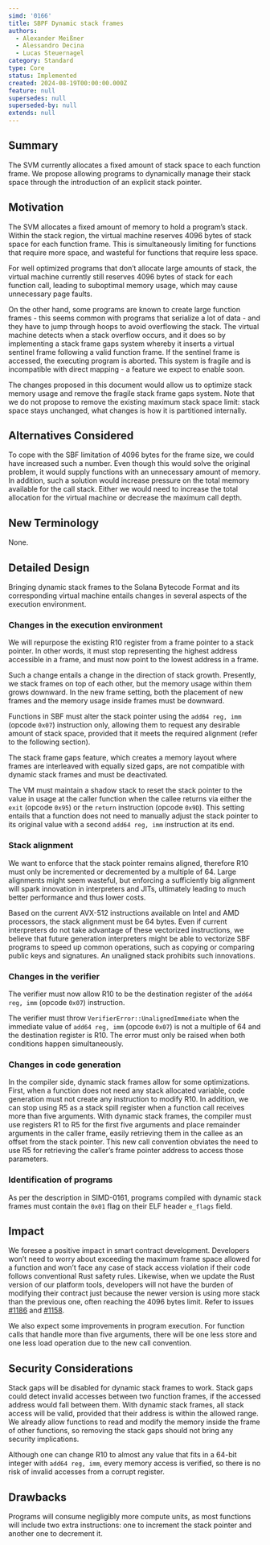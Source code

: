 ```yaml
---
simd: '0166'
title: SBPF Dynamic stack frames
authors:
  - Alexander Meißner
  - Alessandro Decina
  - Lucas Steuernagel
category: Standard
type: Core
status: Implemented
created: 2024-08-19T00:00:00.000Z
feature: null
supersedes: null
superseded-by: null
extends: null
---
```


## Summary

The SVM currently allocates a fixed amount of stack space to each function 
frame. We propose allowing programs to dynamically manage their stack space 
through the introduction of an explicit stack pointer.

## Motivation

The SVM allocates a fixed amount of memory to hold a program’s stack. Within 
the stack region, the virtual machine reserves 4096 bytes of stack space for 
each function frame. This is simultaneously limiting for functions that 
require more space, and wasteful for functions that require less space.

For well optimized programs that don’t allocate large amounts of stack, the 
virtual machine currently still reserves 4096 bytes of stack for each function 
call, leading to suboptimal memory usage, which may cause unnecessary page 
faults.

On the other hand, some programs are known to create large function frames - 
this seems common with programs that serialize a lot of data - and they have 
to jump through hoops to avoid overflowing the stack. The virtual machine 
detects when a stack overflow occurs, and it does so by implementing a stack 
frame gaps system whereby it inserts a virtual sentinel frame following a 
valid function frame. If the sentinel frame is accessed, the executing program 
is aborted. This system is fragile and is incompatible with direct mapping - a 
feature we expect to enable soon.

The changes proposed in this document would allow us to optimize stack memory 
usage and remove the fragile stack frame gaps system. Note that we do not 
propose to remove the existing maximum stack space limit: stack space stays 
unchanged, what changes is how it is partitioned internally.

## Alternatives Considered

To cope with the SBF limitation of 4096 bytes for the frame size, we could 
have increased such a number. Even though this would solve the original 
problem, it would supply functions with an unnecessary amount of memory. In 
addition, such a solution would increase pressure on the total memory 
available for the call stack. Either we would need to increase the total 
allocation for the virtual machine or decrease the maximum call depth.

## New Terminology

None.

## Detailed Design

Bringing dynamic stack frames to the Solana Bytecode Format and its 
corresponding virtual machine entails changes in several aspects of the 
execution environment.

### Changes in the execution environment

We will repurpose the existing R10 register from a frame pointer to a stack 
pointer. In other words, it must stop representing the highest address 
accessible in a frame, and must now point to the lowest address in a frame.

Such a change entails a change in the direction of stack growth. Presently, we 
stack frames on top of each other, but the memory usage within them grows 
downward. In the new frame setting, both the placement of new frames and the 
memory usage inside frames must be downward.

Functions in SBF must alter the stack pointer using the `add64 reg, imm` 
(opcode `0x07`) instruction only, allowing them to request any desirable 
amount of stack space, provided that it meets the required alignment (refer to 
the following section).

The stack frame gaps feature, which creates a memory layout where frames are 
interleaved with equally sized gaps, are not compatible with dynamic stack 
frames and must be deactivated.

The VM must maintain a shadow stack to reset the stack pointer to the value 
in usage at the caller function when the callee returns via either the `exit` 
(opcode `0x95`) or the `return` instruction (opcode `0x9D`). This setting 
entails that a function does not need to manually adjust the stack pointer 
to its original value with a second `add64 reg, imm` instruction at its end.

### Stack alignment

We want to enforce that the stack pointer remains aligned, therefore R10 must 
only be incremented or decremented by a multiple of 64. Large alignments might 
seem wasteful, but enforcing a sufficiently big alignment will spark 
innovation in interpreters and JITs, ultimately leading to much better 
performance and thus lower costs.

Based on the current AVX-512 instructions available on Intel and AMD 
processors, the stack alignment must be 64 bytes. Even if current interpreters 
do not take advantage of these vectorized instructions, we believe that future 
generation interpreters might be able to vectorize SBF programs to speed up 
common operations, such as copying or comparing public keys and signatures. 
An unaligned stack prohibits such innovations.

### Changes in the verifier

The verifier must now allow R10 to be the destination register of the 
`add64 reg, imm` (opcode `0x07`) instruction.

The verifier must throw `VerifierError::UnalignedImmediate` when the immediate 
value of `add64 reg, imm` (opcode `0x07`) is not a multiple of 64 and the 
destination register is R10. The error must only be raised when both 
conditions happen simultaneously.

### Changes in code generation

In the compiler side, dynamic stack frames allow for some optimizations. 
First, when a function does not need any stack allocated variable, code 
generation must not create any instruction to modify R10. In addition, we can 
stop using R5 as a stack spill register when a function call receives more 
than five arguments. With dynamic stack frames, the compiler must use 
registers R1 to R5 for the first five arguments and place remainder arguments 
in the caller frame, easily retrieving them in the callee as an offset from 
the stack pointer. This new call convention obviates the need to use R5 for 
retrieving the caller’s frame pointer address to access those parameters.

### Identification of programs

As per the description in SIMD-0161, programs compiled with dynamic stack 
frames must contain the `0x01` flag on their ELF header `e_flags` field.

## Impact

We foresee a positive impact in smart contract development. Developers won’t 
need to worry about exceeding the maximum frame space allowed for a function 
and won’t face any case of stack access violation if their code follows 
conventional Rust safety rules. Likewise, when we update the Rust version of 
our platform tools, developers will not have the burden of modifying their 
contract just because the newer version is using more stack than the previous 
one, often reaching the 4096 bytes limit. Refer to issues 
[#1186](https://github.com/anza-xyz/agave/issues/1186) and 
[#1158](https://github.com/anza-xyz/agave/issues/1158).

We also expect some improvements in program execution. For function calls that 
handle more than five arguments, there will be one less store and one less 
load operation due to the new call convention.

## Security Considerations

Stack gaps will be disabled for dynamic stack frames to work. Stack gaps could 
detect invalid accesses between two function frames, if the accessed address 
would fall between them. With dynamic stack frames, all stack access will be 
valid, provided that their address is within the allowed range. We already 
allow functions to read and modify the memory inside the frame of other 
functions, so removing the stack gaps should not bring any security 
implications.

Although one can change R10 to almost any value that fits in a 64-bit integer 
with `add64 reg, imm`, every memory access is verified, so there is no risk of 
invalid accesses from a corrupt register.

## Drawbacks

Programs will consume negligibly more compute units, as most functions will 
include two extra instructions: one to increment the stack pointer and another 
one to decrement it.
